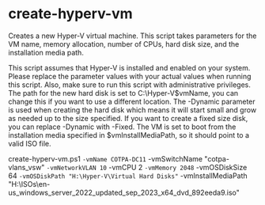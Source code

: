 # create-hyperv-vm
 Creates a new Hyper-V virtual machine. This script takes parameters for the VM name, memory allocation, number of CPUs, hard disk size, and the installation media path.

This script assumes that Hyper-V is installed and enabled on your system. Please replace the parameter values with your actual values when running this script. Also, make sure to run this script with administrative privileges. The path for the new hard disk is set to C:\Hyper-V\$vmName\, you can change this if you want to use a different location. The -Dynamic parameter is used when creating the hard disk which means it will start small and grow as needed up to the size specified. If you want to create a fixed size disk, you can replace -Dynamic with -Fixed. The VM is set to boot from the installation media specified in $vmInstallMediaPath, so it should point to a valid ISO file.

create-hyperv-vm.ps1 `
   -vmName COTPA-DC11 `
   -vmSwitchName "cotpa-vlans_vsw" `
   -vmNetworkVLAN 10 `
   -vmCPU 2 `
   -vmMemory 2048 `
   -vmOSDiskSize 64 `
   -vmOSDiskPath "H:\Hyper-V\Virtual Hard Disks" `
   -vmInstallMediaPath "H:\ISOs\en-us_windows_server_2022_updated_sep_2023_x64_dvd_892eeda9.iso"


   